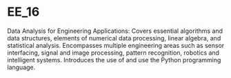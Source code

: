 # EE_16
Data Analysis for Engineering Applications:
Covers essential algorithms and data structures, elements of numerical data processing, linear algebra, and 
statistical analysis. Encompasses multiple engineering areas such as sensor interfacing, signal and image processing, pattern recognition, robotics and intelligent systems. Introduces the use of and use the Python programming language.
